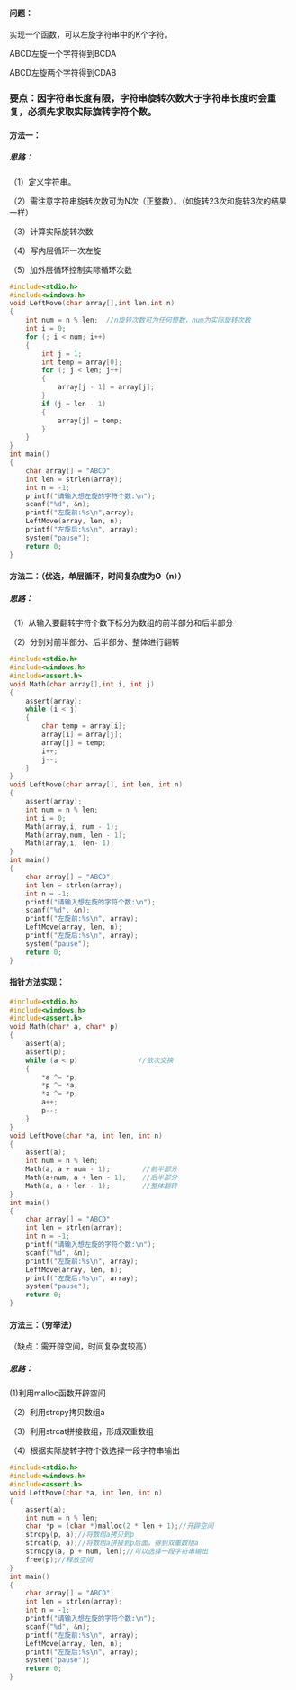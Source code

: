 #### 问题：

实现一个函数，可以左旋字符串中的K个字符。

ABCD左旋一个字符得到BCDA

ABCD左旋两个字符得到CDAB

### 要点：因字符串长度有限，字符串旋转次数大于字符串长度时会重复，必须先求取实际旋转字符个数。

#### 方法一：

##### 思路：

（1）定义字符串。

（2）需注意字符串旋转次数可为N次（正整数）。（如旋转23次和旋转3次的结果一样）

（3）计算实际旋转次数

（4）写内层循环一次左旋

（5）加外层循环控制实际循环次数

```c
#include<stdio.h>
#include<windows.h>
void LeftMove(char array[],int len,int n)
{
	int num = n % len;  //n旋转次数可为任何整数，num为实际旋转次数
	int i = 0;
	for (; i < num; i++)
	{
		int j = 1;
		int temp = array[0];
		for (; j < len; j++)
		{
			array[j - 1] = array[j];
		}
		if (j = len - 1)
		{
			array[j] = temp;
		}
	}
}
int main()
{
	char array[] = "ABCD";
	int len = strlen(array);
	int n = -1;
	printf("请输入想左旋的字符个数:\n");
	scanf("%d", &n);
	printf("左旋前:%s\n",array);
	LeftMove(array, len, n);
	printf("左旋后:%s\n", array);
	system("pause");
	return 0;
}
```

#### 方法二：（优选，单层循环，时间复杂度为O（n））

##### 思路：

（1）从输入要翻转字符个数下标分为数组的前半部分和后半部分

（2）分别对前半部分、后半部分、整体进行翻转

```c
#include<stdio.h>
#include<windows.h>
#include<assert.h>
void Math(char array[],int i, int j)
{
    assert(array);
	while (i < j)
	{
		char temp = array[i];
		array[i] = array[j];
		array[j] = temp;
		i++;
	    j--;
	}
}
void LeftMove(char array[], int len, int n)
{
    assert(array);
	int num = n % len;
	int i = 0;
	Math(array,i, num - 1);
	Math(array,num, len - 1);
	Math(array,i, len- 1);
}
int main()
{
	char array[] = "ABCD";
	int len = strlen(array);
	int n = -1;
	printf("请输入想左旋的字符个数:\n");
	scanf("%d", &n);
	printf("左旋前:%s\n", array);
	LeftMove(array, len, n);
	printf("左旋后:%s\n", array);
	system("pause");
	return 0;
}
```

#### 指针方法实现：

```c
#include<stdio.h>
#include<windows.h>
#include<assert.h>
void Math(char* a, char* p)
{
	assert(a);
	assert(p);
	while (a < p)               //依次交换
	{
		*a ^= *p;
		*p ^= *a;
		*a ^= *p;
		a++;
		p--;
	}
}
void LeftMove(char *a, int len, int n)
{
	assert(a);
	int num = n % len;
	Math(a, a + num - 1);        //前半部分
	Math(a+num, a + len - 1);    //后半部分
	Math(a, a + len - 1);        //整体翻转
}
int main()
{
	char array[] = "ABCD";
	int len = strlen(array);
	int n = -1;
	printf("请输入想左旋的字符个数:\n");
	scanf("%d", &n);
	printf("左旋前:%s\n", array);
	LeftMove(array, len, n);
	printf("左旋后:%s\n", array);
	system("pause");
	return 0;
}
```

#### 方法三：（穷举法）

（缺点：需开辟空间，时间复杂度较高）

##### 思路：

   (1)利用malloc函数开辟空间

（2）利用strcpy拷贝数组a

（3）利用strcat拼接数组，形成双重数组

（4）根据实际旋转字符个数选择一段字符串输出

```c
#include<stdio.h>
#include<windows.h>
#include<assert.h>
void LeftMove(char *a, int len, int n)
{
	assert(a);
	int num = n % len;
	char *p = (char *)malloc(2 * len + 1);//开辟空间
	strcpy(p, a);//将数组a拷贝到p
	strcat(p, a);//将数组a拼接到p后面，得到双重数组a
	strncpy(a, p + num, len);//可以选择一段字符串输出
	free(p);//释放空间
}
int main()
{
	char array[] = "ABCD";
	int len = strlen(array);
	int n = -1;
	printf("请输入想左旋的字符个数:\n");
	scanf("%d", &n);
	printf("左旋前:%s\n", array);
	LeftMove(array, len, n);
	printf("左旋后:%s\n", array);
	system("pause");
	return 0;
}
```



